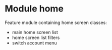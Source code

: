 # Module home

Feature module containing home screen classes:
* main home screen list
* home screen list filters
* switch account menu
